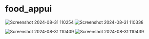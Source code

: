# food_appui
![Screenshot 2024-08-31 110254](https://github.com/user-attachments/assets/ec9e409c-c247-49db-977e-50e6ee8bc56f)  ![Screenshot 2024-08-31 110338](https://github.com/user-attachments/assets/f45e3646-9c88-4101-9a78-b5a788aad4a2)

![Screenshot 2024-08-31 110409](https://github.com/user-attachments/assets/8940a029-c940-4038-8e22-e74049296b5e)  ![Screenshot 2024-08-31 110439](https://github.com/user-attachments/assets/53ef87ec-19a8-4acb-bfe8-b276d21e7bd3)




